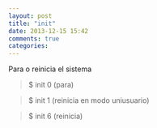 ```yaml
---
layout: post
title: "init"
date: 2013-12-15 15:42
comments: true
categories: 
---
```

Para o reinicia el sistema

>$ init 0    (para)

>$ init 1    (reinicia en modo  uniusuario)

>$ init 6    (reinicia)


